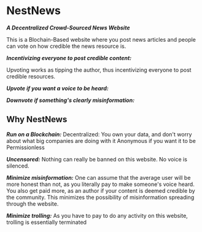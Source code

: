 

# NestNews


***A Decentralized Crowd-Sourced News Website***

This is a Blochain-Based website where you post news articles and people can vote on how credible the news resource is.

***Incentivizing everyone to post credible content:***

Upvoting works as tipping the author, thus incentivizing everyone to post credible resources. 

***Upvote if you want a voice to be heard:***

***Downvote if something's clearly misinformation:***


## Why NestNews

***Run on a Blockchain:***
Decentralized: You own your data, and don't worry about what big companies are doing with it
Anonymous if you want it to be
Permissionless

***Uncensored:*** Nothing can really be banned on this website. No voice is silenced.

***Minimize misinformation:*** One can assume that the average user will be more honest than not, as you literally pay to make someone's voice heard. You also get paid more, as an author if your content is deemed credible by the community. This minimizes the possibility of misinformation spreading through the website.

***Minimize trolling:*** As you have to pay to do any activity on this website, trolling is essentially terminated

